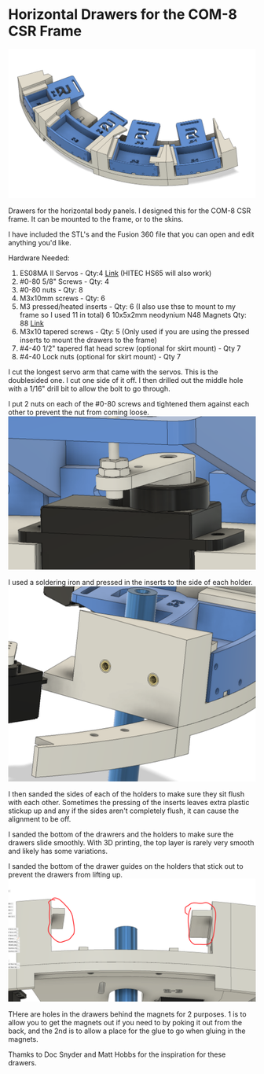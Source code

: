 # Horizontal Drawers for the COM-8 CSR Frame

![Image](/Images/Home_View.png)

 Drawers for the horizontal body panels.  I designed this for the COM-8 CSR frame.  It can be mounted to the frame, or to the skins.  

 I have included the STL's and the Fusion 360 file that you can open and edit anything you'd like.  

 Hardware Needed:
 1. ES08MA II Servos - Qty:4 [Link](https://www.amazon.com/dp/B07RRWYXL9?psc=1&ref=ppx_yo2ov_dt_b_product_details)  (HITEC HS65 will also work)
 2. #0-80 5/8" Screws - Qty: 4
 3. #0-80 nuts - Qty: 8
 4. M3x10mm screws - Qty: 6
 5. M3 pressed/heated inserts - Qty: 6  (I also use thse to mount to my frame so I used 11 in total)
 6  10x5x2mm neodynium N48 Magnets Qty: 88 [Link](https://www.amazon.com/dp/B0B6PBXBVJ?psc=1&ref=ppx_yo2ov_dt_b_product_details)
 7. M3x10 tapered screws - Qty: 5 (Only used if you are using the pressed inserts to mount the drawers to the frame)
 7. #4-40 1/2" tapered flat head screw (optional for skirt mount) - Qty 7
 8. #4-40 Lock nuts (optional for skirt mount) - Qty 7
 

I cut the longest servo arm that came with the servos.  This is the doublesided one.  I cut one side of it off.  I then drilled out the middle hole with a 1/16" drill bit to allow the bolt to go through.  

I put 2 nuts on each of the #0-80 screws and tightened them against each other to prevent the nut from coming loose.  
![Nuts](/Images/Nuts.png)

I used a soldering iron and pressed in the inserts to the side of each holder.  
![Inserts](/Images/Pressed%20Inserts.png)

I then sanded the sides of each of the holders to make sure they sit flush with each other. Sometimes the pressing of the inserts leaves extra plastic stickup up and any if the sides aren't completely flush, it can cause the alignment to be off.  

I sanded the bottom of the drawrers and the holders to make sure the drawers slide smoothly.  With 3D printing, the top layer is rarely very smooth and likely has some variations.

I sanded the bottom of the drawer guides on the holders that stick out to prevent the drawers from lifting up.
![Sanded Undersides](/Images/Sanded%20undersides.png)

THere are holes in the drawers behind the magnets for 2 purposes.  1 is to allow you to get the magnets out if you need to by poking it out from the back, and the 2nd is to allow a place for the glue to go when gluing in the magnets.  


Thamks to Doc Snyder and Matt Hobbs for the inspiration for these drawers.
